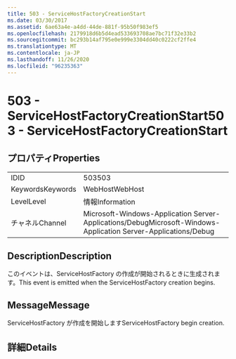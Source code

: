 ```yaml
---
title: 503 - ServiceHostFactoryCreationStart
ms.date: 03/30/2017
ms.assetid: 6ae63a4e-a4dd-44de-881f-95b50f983ef5
ms.openlocfilehash: 2179918d6b5d4ead533693708ae7bc71f32e33b2
ms.sourcegitcommit: bc293b14af795e0e999e3304dd40c0222cf2ffe4
ms.translationtype: MT
ms.contentlocale: ja-JP
ms.lasthandoff: 11/26/2020
ms.locfileid: "96235363"
---
```

# <a name="503---servicehostfactorycreationstart"></a><span data-ttu-id="06b16-102">503 - ServiceHostFactoryCreationStart</span><span class="sxs-lookup"><span data-stu-id="06b16-102">503 - ServiceHostFactoryCreationStart</span></span>

## <a name="properties"></a><span data-ttu-id="06b16-103">プロパティ</span><span class="sxs-lookup"><span data-stu-id="06b16-103">Properties</span></span>  
  
|||  
|-|-|  
|<span data-ttu-id="06b16-104">ID</span><span class="sxs-lookup"><span data-stu-id="06b16-104">ID</span></span>|<span data-ttu-id="06b16-105">503</span><span class="sxs-lookup"><span data-stu-id="06b16-105">503</span></span>|  
|<span data-ttu-id="06b16-106">Keywords</span><span class="sxs-lookup"><span data-stu-id="06b16-106">Keywords</span></span>|<span data-ttu-id="06b16-107">WebHost</span><span class="sxs-lookup"><span data-stu-id="06b16-107">WebHost</span></span>|  
|<span data-ttu-id="06b16-108">Level</span><span class="sxs-lookup"><span data-stu-id="06b16-108">Level</span></span>|<span data-ttu-id="06b16-109">情報</span><span class="sxs-lookup"><span data-stu-id="06b16-109">Information</span></span>|  
|<span data-ttu-id="06b16-110">チャネル</span><span class="sxs-lookup"><span data-stu-id="06b16-110">Channel</span></span>|<span data-ttu-id="06b16-111">Microsoft-Windows-Application Server-Applications/Debug</span><span class="sxs-lookup"><span data-stu-id="06b16-111">Microsoft-Windows-Application Server-Applications/Debug</span></span>|  
  
## <a name="description"></a><span data-ttu-id="06b16-112">Description</span><span class="sxs-lookup"><span data-stu-id="06b16-112">Description</span></span>  

 <span data-ttu-id="06b16-113">このイベントは、ServiceHostFactory の作成が開始されるときに生成されます。</span><span class="sxs-lookup"><span data-stu-id="06b16-113">This event is emitted when the ServiceHostFactory creation begins.</span></span>  
  
## <a name="message"></a><span data-ttu-id="06b16-114">Message</span><span class="sxs-lookup"><span data-stu-id="06b16-114">Message</span></span>  

 <span data-ttu-id="06b16-115">ServiceHostFactory が作成を開始します</span><span class="sxs-lookup"><span data-stu-id="06b16-115">ServiceHostFactory begin creation.</span></span>  
  
## <a name="details"></a><span data-ttu-id="06b16-116">詳細</span><span class="sxs-lookup"><span data-stu-id="06b16-116">Details</span></span>

